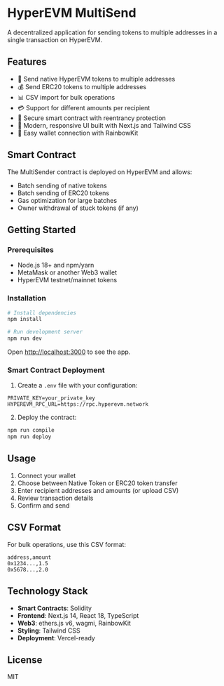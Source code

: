 # HyperEVM MultiSend

A decentralized application for sending tokens to multiple addresses in a single transaction on HyperEVM.

## Features

- 🚀 Send native HyperEVM tokens to multiple addresses
- 💰 Send ERC20 tokens to multiple addresses
- 📊 CSV import for bulk operations
- 💳 Support for different amounts per recipient
- 🔐 Secure smart contract with reentrancy protection
- 🎨 Modern, responsive UI built with Next.js and Tailwind CSS
- 🔌 Easy wallet connection with RainbowKit

## Smart Contract

The MultiSender contract is deployed on HyperEVM and allows:
- Batch sending of native tokens
- Batch sending of ERC20 tokens
- Gas optimization for large batches
- Owner withdrawal of stuck tokens (if any)

## Getting Started

### Prerequisites

- Node.js 18+ and npm/yarn
- MetaMask or another Web3 wallet
- HyperEVM testnet/mainnet tokens

### Installation

```bash
# Install dependencies
npm install

# Run development server
npm run dev
```

Open [http://localhost:3000](http://localhost:3000) to see the app.

### Smart Contract Deployment

1. Create a `.env` file with your configuration:
```
PRIVATE_KEY=your_private_key
HYPEREVM_RPC_URL=https://rpc.hyperevm.network
```

2. Deploy the contract:
```bash
npm run compile
npm run deploy
```

## Usage

1. Connect your wallet
2. Choose between Native Token or ERC20 token transfer
3. Enter recipient addresses and amounts (or upload CSV)
4. Review transaction details
5. Confirm and send

## CSV Format

For bulk operations, use this CSV format:
```
address,amount
0x1234...,1.5
0x5678...,2.0
```

## Technology Stack

- **Smart Contracts**: Solidity
- **Frontend**: Next.js 14, React 18, TypeScript
- **Web3**: ethers.js v6, wagmi, RainbowKit
- **Styling**: Tailwind CSS
- **Deployment**: Vercel-ready

## License

MIT
